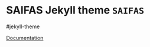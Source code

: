# SAIFAS Jekyll theme `SAIFAS`

#jekyll-theme

[Documentation](https://github.com/JekyllGO/saifas-ssg-jekyll-theme-saifas-doc)




